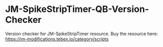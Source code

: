 # JM-SpikeStripTimer-QB-Version-Checker
Version checker for JM-SpikeStripTimer resource. Buy the resource here: https://jm-modifications.tebex.io/category/scripts
